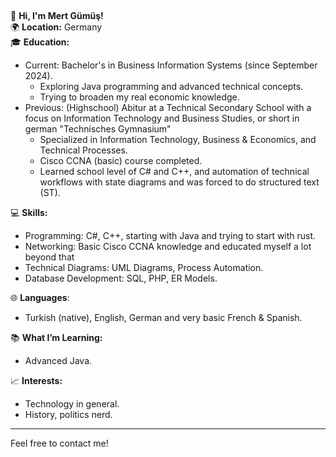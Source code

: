 ##
👋 **Hi, I'm Mert Gümüş!**  
🌍 **Location:** Germany  
🎓 **Education:**  
- Current: Bachelor's in Business Information Systems (since September 2024).  
  - Exploring Java programming and advanced technical concepts.  
  - Trying to broaden my real economic knowledge.  
- Previous: (Highschool) Abitur at a Technical Secondary School with a focus on Information Technology and Business Studies, or short in german "Technisches Gymnasium"  
  - Specialized in Information Technology, Business & Economics, and Technical Processes.  
  - Cisco CCNA (basic) course completed.  
  - Learned school level of C# and C++, and automation of technical workflows with state diagrams and was forced to do structured text (ST).  

💻 **Skills:**  
- Programming: C#, C++, starting with Java and trying to start with rust. 
- Networking: Basic Cisco CCNA knowledge and educated myself a lot beyond that  
- Technical Diagrams: UML Diagrams, Process Automation.  
- Database Development: SQL, PHP, ER Models.  

🌐 **Languages**:  
- Turkish (native), English, German and very basic French & Spanish.   

📚 **What I’m Learning:**  
- Advanced Java.  

📈 **Interests:**  
- Technology in general.  
- History, politics nerd.  
 
---

Feel free to contact me!

<!--
**Musash3/Musash3** is a ✨ _special_ ✨ repository because its `README.md` (this file) appears on your GitHub profile.

Here are some ideas to get you started:

- 🔭 I’m currently working on ...
- 🌱 I’m currently learning ...
- 👯 I’m looking to collaborate on ...
- 🤔 I’m looking for help with ...
- 💬 Ask me about ...
- 📫 How to reach me: ...
- 😄 Pronouns: ...
- ⚡ Fun fact: ...
-->
